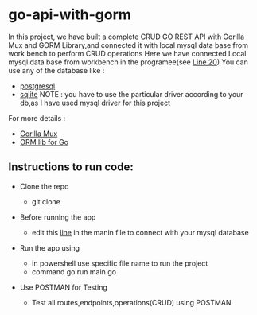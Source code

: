 # go-api-with-gorm
In this project, we have built a complete CRUD GO REST API with Gorilla Mux and GORM Library,and connected it with local mysql data base from work bench to perform CRUD operations
Here we have connected Local mysql data base from workbench in the programee(see [Line 20](https://github.com/sameerkhan97/go-api-with-gorm/blob/b790a9806bf2453da0d0b3efb8c468163477bef3/main.go#L20))
You can use any of the database like : 
* [postgresql](https://www.postgresql.org/)
* [sqlite](https://sqlite.org/index.html)
 NOTE : you have to use the particular driver according to your db,as I have used mysql driver for this project

For more details : 
* [Gorilla Mux](github.com/gorilla/mux)
* [ORM lib for Go](https://gorm.io/)

## Instructions to run code:
-  Clone the repo
     * git clone
 
- Before running the app
    * edit this [line](https://github.com/sameerkhan97/go-api-with-gorm/blob/b790a9806bf2453da0d0b3efb8c468163477bef3/main.go#L20) in the manin file to connect with your mysql database

- Run the app using
     * in powershell use specific file name to run the project
     * command go run main.go

 - Use POSTMAN for Testing
    * Test all routes,endpoints,operations(CRUD) using POSTMAN

